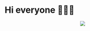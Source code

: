 <body>
  <h1><b>Hi everyone </b>👾👾👾</h1>
  <center>
    <img src="https://static.wikia.nocookie.net/typemoon/images/8/8d/NecoCiel.png/revision/latest?cb=20220821122850">
  </center>
</body>
